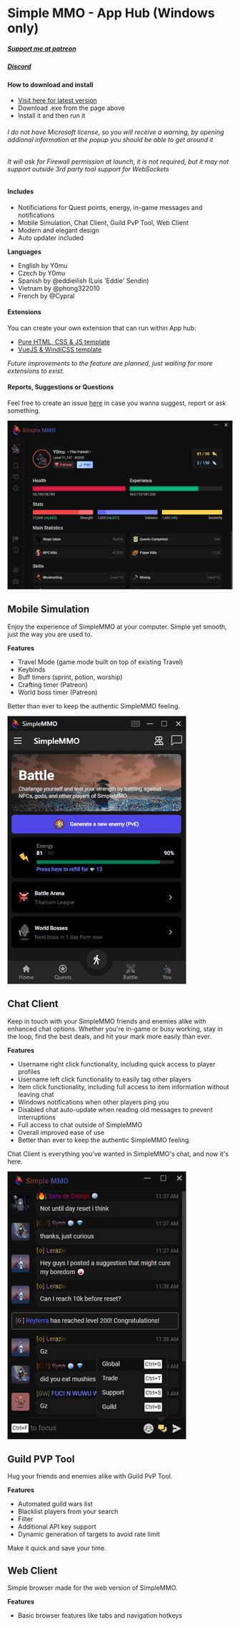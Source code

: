 <!--
  Title: SimpleMMO App Hub
  Description: SMMO App Hub, a simple way to integrate all of the various applications into one neat bundle. Log in once and have your information transferred seamlessly between apps. The Hub allows for multiple accounts to be logged in at the same time, with automatic updates for everything, and plenty more features.
  Author: Y0mu
  Keywords: SimpleMMO, SMMO, App Hub, SMMO App Hub, SimpleMMO App Hub, Chat client, Mobile Simulation, Guild PvP, Guild PvP Tool
  -->

# Simple MMO - App Hub (Windows only)
##### [Support me at patreon](https://www.patreon.com/Y0mu)
##### [Discord](https://discord.gg/fjGHE8Pa6t)

#### How to download and install
- [Visit here for latest version](https://github.com/ImY0mu/SimpleMMO-Hub-Dist/releases/latest)
- Download .exe from the page above
- Install it and then run it
###### I do not have Microsoft license, so you will receive a warning, by opening addional information at the popup you should be able to get around it
###### It will ask for Firewall permission at launch, it is not required, but it may not support outside 3rd party tool support for WebSockets

#### Includes

- Notificiations for Quest points, energy, in-game messages and notifications
- Mobile Simulation, Chat Client, Guild PvP Tool, Web Client
- Modern and elegant design
- Auto updater included

<b>Languages</b>
- English by Y0mu
- Czech by Y0mu
- Spanish by @eddieilish (Luis 'Eddie' Sendin)
- Vietnam by @phong322010
- French by @Cypral

#### Extensions

You can create your own extension that can run within App hub:
- [Pure HTML, CSS & JS template](https://github.com/ImY0mu/hub-app_template_pure)
- [VueJS & WindiCSS template](https://github.com/ImY0mu/hub-app_template)

*Future improvements to the feature are planned, just waiting for more extensions to exist.*

#### Reports, Suggestions or Questions

Feel free to create an issue [here](https://github.com/ImY0mu/SimpleMMO-Hub-Dist/issues) in case you wanna suggest, report or ask something.

![SMMO App Hub](https://github.com/ImY0mu/SimpleMMO-Hub-Dist/blob/master/images/hub.png)

## Mobile Simulation
Enjoy the experience of SimpleMMO at your computer. Simple yet smooth, just the way you are used to.

<b>Features</b>
- Travel Mode (game mode built on top of existing Travel)
- Keybinds
- Buff timers (sprint, potion, worship)
- Crafting timer (Patreon)
- World boss timer (Patreon)

Better than ever to keep the authentic SimpleMMO feeling.

![Mobile Simulation](https://github.com/ImY0mu/SimpleMMO-Hub-Dist/blob/master/images/mobile.png)

## Chat Client
Keep in touch with your SimpleMMO friends and enemies alike with enhanced chat options. Whether you're in-game or busy working, stay in the loop, find the best deals, and hit your mark more easily than ever.

<b>Features</b>
- Username right click functionality, including quick access to player profiles
- Username left click functionality to easily tag other players
- Item click functionality, including full access to item information without leaving chat
- Windows notifications when other players ping you
- Disabled chat auto-update when reading old messages to prevent interruptions
- Full access to chat outside of SimpleMMO
- Overall improved ease of use
- Better than ever to keep the authentic SimpleMMO feeling.

Chat Client is everything you've wanted in SimpleMMO's chat, and now it's here.

![Chat client](https://github.com/ImY0mu/SimpleMMO-Hub-Dist/blob/master/images/chat.png)

## Guild PVP Tool

Hug your friends and enemies alike with Guild PvP Tool.

<b>Features</b>
- Automated guild wars list
- Blacklist players from your search
- Filter
- Additional API key support
- Dynamic generation of targets to avoid rate limit

Make it quick and save your time.


## Web Client

Simple browser made for the web version of SimpleMMO.

<b>Features</b>
- Basic browser features like tabs and navigation hotkeys
